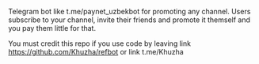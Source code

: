 Telegram bot like t.me/paynet_uzbekbot for promoting any channel. Users subscribe to your channel, invite their friends and promote it themself and you pay them little for that.

You must credit this repo if you use code by leaving link https://github.com/Khuzha/refbot or link t.me/Khuzha
